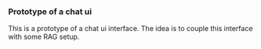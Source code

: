 ### Prototype of a chat ui

This is a prototype of a chat ui interface.
The idea is to couple this interface with some RAG setup.